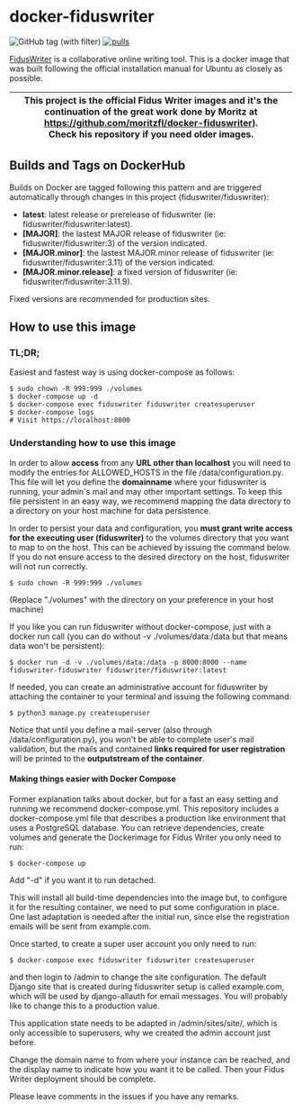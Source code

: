 # docker-fiduswriter

![GitHub tag (with filter)](https://img.shields.io/github/v/tag/fiduswriter/fiduswriter)
[![pulls](https://img.shields.io/docker/pulls/fiduswriter/fiduswriter.svg)](https://hub.docker.com/r/fiduswriter/fiduswriter/)

[FidusWriter](https://github.com/fiduswriter/fiduswriter) is a collaborative online writing tool. This is a docker image that was built following the official installation manual for Ubuntu as closely as possible.

| This project is the official Fidus Writer images and it's the continuation of the great work done by Moritz at https://github.com/moritzfl/docker-fiduswriter). <br /> Check his repository if you need older images. |
|---|

## Builds and Tags on DockerHub

Builds on Docker are tagged following this pattern and are triggered automatically through changes in this project (fiduswriter/fiduswriter):

- __latest__: latest release or prerelease of fiduswriter (ie: fiduswriter/fiduswriter:latest).
- __[MAJOR]__: the lastest MAJOR release of fiduswriter (ie: fiduswriter/fiduswriter:3) of the version indicated.
- __[MAJOR.minor]__: the lastest MAJOR.minor release of fiduswriter (ie: fiduswriter/fiduswriter:3.11) of the version indicated.
- __[MAJOR.minor.release]__: a fixed version of fiduswriter (ie: fiduswriter/fiduswriter:3.11.9).

Fixed versions are recommended for production sites.

## How to use this image

### TL;DR;

Easiest and fastest way is using docker-compose as follows:

```
$ sudo chown -R 999:999 ./volumes 
$ docker-compose up -d
$ docker-compose exec fiduswriter fiduswriter createsuperuser
$ docker-compose logs
# Visit https://localhost:8000
```

### Understanding how to use this image

In order to allow __access__ from any __URL other than localhost__ you will need to modify the entries for ALLOWED_HOSTS in the file /data/configuration.py. 
This file will let you define the __domainname__ where your fiduswriter is running, your admin's mail and may other important settings.
To keep this file persistent in an easy way, we recommend mapping the data directory to a directory on your host machine for data persistence.

In order to persist your data and configuration, you __must grant write access for the executing user (fiduswriter)__ to the volumes directory that you want to map to on the host. 
This can be achieved by issuing the command below. If you do not ensure access to the desired directory on the host, fiduswriter will not run correctly.

~~~~
$ sudo chown -R 999:999 ./volumes
~~~~

(Replace "./volumes" with the directory on your preference in your host machine)

If you like you can run fiduswriter without docker-compose, just with a docker run call (you can do without -v ./volumes/data:/data but that means data won't be persistent): 

~~~~
$ docker run -d -v ./volumes/data:/data -p 8000:8000 --name fiduswriter-fiduswriter fiduswriter/fiduswriter:latest
~~~~

If needed, you can create an administrative account for fiduswriter by attaching the container to your terminal and issuing the following command:

~~~~
$ python3 manage.py createsuperuser
~~~~

Notice that until you define a mail-server (also through /data/configuration.py), you won't be able to complete user's mail validation, but the mails and contained __links required for user registration__ will be printed to the __outputstream of the container__.


#### Making things easier with  Docker Compose

Former explanation talks about docker, but for a fast an easy setting and running we recommend docker-compose.yml.
This repository includes a docker-compose.yml file that describes a production like environment that uses a PostgreSQL database. 
You can retrieve dependencies, create volumes and generate the Dockerimage for Fidus Writer you only need to run:

```
$ docker-compose up 
```

Add "-d" if you want it to run detached.

This will install all build-time dependencies into the image but, to configure it for the resulting container, we need to put some configuration in place. 
One last adaptation is needed after the initial run, since else the registration emails will be sent from example.com.

Once started, to create a super user account you only need to run:
```
$ docker-compose exec fiduswriter fiduswriter createsuperuser
```

and then login to /admin to change the site configuration. 
The default Django site that is created during fiduswriter setup is called example.com, which will be used by django-allauth for email messages. 
You will probably like to change this to a production value.

This application state needs to be adapted in /admin/sites/site/, which is only accessible to superusers, why we created the admin account just before.

Change the domain name to from where your instance can be reached, and the display name to indicate how you want it to be called. Then your Fidus Writer deployment should be complete.

Please leave comments in the issues if you have any remarks.
